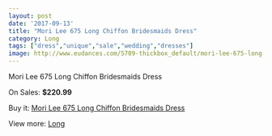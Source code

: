 ```yaml
---
layout: post
date: '2017-09-13'
title: "Mori Lee 675 Long Chiffon Bridesmaids Dress"
category: Long
tags: ["dress","unique","sale","wedding","dresses"]
image: http://www.eudances.com/5709-thickbox_default/mori-lee-675-long-chiffon-bridesmaids-dress.jpg
---
```

Mori Lee 675 Long Chiffon Bridesmaids Dress

On Sales: **$220.99**
<a href="https://www.eudances.com/en/long/1982-mori-lee-675-long-chiffon-bridesmaids-dress.html"><amp-img layout="responsive" width="600" height="600" src="//www.eudances.com/5709-thickbox_default/mori-lee-675-long-chiffon-bridesmaids-dress.jpg" alt="Mori Lee 675 Long Chiffon Bridesmaids Dress 0" /></a>

Buy it: [Mori Lee 675 Long Chiffon Bridesmaids Dress](https://www.eudances.com/en/long/1982-mori-lee-675-long-chiffon-bridesmaids-dress.html "Mori Lee 675 Long Chiffon Bridesmaids Dress")

View more: [Long](https://www.eudances.com/en/21-long "Long")
